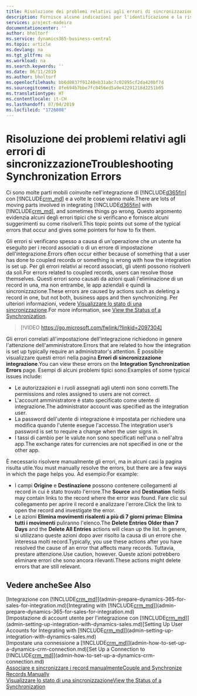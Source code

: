 ```yaml
---
title: Risoluzione dei problemi relativi agli errori di sincronizzazione | Microsoft Docs
description: Fornisce alcune indicazioni per l'identificazione e la risoluzione degli errori di sincronizzazione.
services: project-madeira
documentationcenter: ''
author: bholtorf
ms.service: dynamics365-business-central
ms.topic: article
ms.devlang: na
ms.tgt_pltfrm: na
ms.workload: na
ms.search.keywords: ''
ms.date: 06/11/2019
ms.author: bholtorf
ms.openlocfilehash: bb6d0837f91240eb31abc7c02895cf2da420bf7d
ms.sourcegitcommit: 8fe694b7bbe7fc0456ed5a9e42291218d2251b05
ms.translationtype: HT
ms.contentlocale: it-CH
ms.lasthandoff: 07/04/2019
ms.locfileid: "1726808"
---
```

# <a name="troubleshooting-synchronization-errors"></a><span data-ttu-id="65eb3-103">Risoluzione dei problemi relativi agli errori di sincronizzazione</span><span class="sxs-lookup"><span data-stu-id="65eb3-103">Troubleshooting Synchronization Errors</span></span>
<span data-ttu-id="65eb3-104">Ci sono molte parti mobili coinvolte nell'integrazione di [!INCLUDE[d365fin](includes/d365fin_md.md)] con [!INCLUDE[crm_md](includes/crm_md.md)] e a volte le cose vanno male.</span><span class="sxs-lookup"><span data-stu-id="65eb3-104">There are lots of moving parts involved in integrating [!INCLUDE[d365fin](includes/d365fin_md.md)] with [!INCLUDE[crm_md](includes/crm_md.md)], and sometimes things go wrong.</span></span> <span data-ttu-id="65eb3-105">Questo argomento evidenzia alcuni degli errori tipici che si verificano e fornisce alcuni suggerimenti su come risolverli.</span><span class="sxs-lookup"><span data-stu-id="65eb3-105">This topic points out some of the typical errors that occur and gives some pointers for how to fix them.</span></span>

<span data-ttu-id="65eb3-106">Gli errori si verificano spesso a causa di un'operazione che un utente ha eseguito per i record associati o di un errore di impostazione dell'integrazione.</span><span class="sxs-lookup"><span data-stu-id="65eb3-106">Errors often occur either because of something that a user has done to coupled records or something is wrong with how the integration is set up.</span></span> <span data-ttu-id="65eb3-107">Per gli errori relativi ai record associati, gli utenti possono risolverli da soli.</span><span class="sxs-lookup"><span data-stu-id="65eb3-107">For errors related to coupled records, users can resolve those themselves.</span></span> <span data-ttu-id="65eb3-108">Questi errori sono causati da azioni quali l'eliminazione di un record in una, ma non entrambe, le app aziendali e quindi la sincronizzazione.</span><span class="sxs-lookup"><span data-stu-id="65eb3-108">These errors are caused by actions such as deleting a record in one, but not both, business apps and then synchronizing.</span></span> <span data-ttu-id="65eb3-109">Per ulteriori informazioni, vedere [Visualizzare lo stato di una sincronizzazione](admin-how-to-view-synchronization-status.md).</span><span class="sxs-lookup"><span data-stu-id="65eb3-109">For more information, see [View the Status of a Synchronization](admin-how-to-view-synchronization-status.md).</span></span>

> [!VIDEO https://go.microsoft.com/fwlink/?linkid=2097304]

<span data-ttu-id="65eb3-110">Gli errori correlati all'impostazione dell'integrazione richiedono in genere l'attenzione dell'amministratore.</span><span class="sxs-lookup"><span data-stu-id="65eb3-110">Errors that are related to how the integration is set up typically require an administrator's attention.</span></span> <span data-ttu-id="65eb3-111">È possibile visualizzare questi errori nella pagina **Errori di sincronizzazione integrazione**.</span><span class="sxs-lookup"><span data-stu-id="65eb3-111">You can view these errors on the **Integration Synchronization Errors** page.</span></span> <span data-ttu-id="65eb3-112">Esempi di alcuni problemi tipici sono:</span><span class="sxs-lookup"><span data-stu-id="65eb3-112">Examples of some typical issues include:</span></span>  
  
* <span data-ttu-id="65eb3-113">Le autorizzazioni e i ruoli assegnati agli utenti non sono corretti.</span><span class="sxs-lookup"><span data-stu-id="65eb3-113">The permissions and roles assigned to users are not correct.</span></span>  
* <span data-ttu-id="65eb3-114">L'account amministratore è stato specificato come utente di integrazione.</span><span class="sxs-lookup"><span data-stu-id="65eb3-114">The administrator account was specified as the integration user.</span></span>  
* <span data-ttu-id="65eb3-115">La password dell'utente di integrazione è impostata per richiedere una modifica quando l'utente esegue l'accesso.</span><span class="sxs-lookup"><span data-stu-id="65eb3-115">The integration user’s password is set to require a change when the user signs in.</span></span>  
* <span data-ttu-id="65eb3-116">I tassi di cambio per le valute non sono specificati nell'una o nell'altra app.</span><span class="sxs-lookup"><span data-stu-id="65eb3-116">The exchange rates for currencies are not specified in one or the other app.</span></span>  
  
<span data-ttu-id="65eb3-117">È necessario risolvere manualmente gli errori, ma in alcuni casi la pagina risulta utile.</span><span class="sxs-lookup"><span data-stu-id="65eb3-117">You must manually resolve the errors, but there are a few ways in which the page helps you.</span></span> <span data-ttu-id="65eb3-118">Ad esempio:</span><span class="sxs-lookup"><span data-stu-id="65eb3-118">For example:</span></span>  

* <span data-ttu-id="65eb3-119">I campi **Origine** e **Destinazione** possono contenere collegamenti al record in cui è stato trovato l'errore.</span><span class="sxs-lookup"><span data-stu-id="65eb3-119">The **Source** and **Destination** fields may contain links to the record where the error was found.</span></span> <span data-ttu-id="65eb3-120">Fare clic sul collegamento per aprire il record e analizzare l'errore.</span><span class="sxs-lookup"><span data-stu-id="65eb3-120">Click the link to open the record and investigate the error.</span></span>  
* <span data-ttu-id="65eb3-121">Le azioni **Elimina movimenti risalenti a più di 7 giorni prima**e **Elimina tutti i movimenti** puliranno l'elenco.</span><span class="sxs-lookup"><span data-stu-id="65eb3-121">The **Delete Entries Older than 7 Days** and the **Delete All Entries** actions will clean up the list.</span></span> <span data-ttu-id="65eb3-122">In genere, si utilizzano queste azioni dopo aver risolto la causa di un errore che interessa molti record.</span><span class="sxs-lookup"><span data-stu-id="65eb3-122">Typically, you use these actions after you have resolved the cause of an error that affects many records.</span></span> <span data-ttu-id="65eb3-123">Tuttavia, prestare attenzione.</span><span class="sxs-lookup"><span data-stu-id="65eb3-123">Use caution, however.</span></span> <span data-ttu-id="65eb3-124">Queste azioni potrebbero eliminare errori che sono ancora rilevanti.</span><span class="sxs-lookup"><span data-stu-id="65eb3-124">These actions might delete errors that are still relevant.</span></span>

## <a name="see-also"></a><span data-ttu-id="65eb3-125">Vedere anche</span><span class="sxs-lookup"><span data-stu-id="65eb3-125">See Also</span></span>
<span data-ttu-id="65eb3-126">[Integrazione con [!INCLUDE[crm_md](includes/crm_md.md)]](admin-prepare-dynamics-365-for-sales-for-integration.md)</span><span class="sxs-lookup"><span data-stu-id="65eb3-126">[Integrating with [!INCLUDE[crm_md](includes/crm_md.md)]](admin-prepare-dynamics-365-for-sales-for-integration.md)</span></span>  
<span data-ttu-id="65eb3-127">[Impostazione di account utente per l'integrazione con [!INCLUDE[crm_md](includes/crm_md.md)]](admin-setting-up-integration-with-dynamics-sales.md)</span><span class="sxs-lookup"><span data-stu-id="65eb3-127">[Setting Up User Accounts for Integrating with [!INCLUDE[crm_md](includes/crm_md.md)]](admin-setting-up-integration-with-dynamics-sales.md)</span></span>  
<span data-ttu-id="65eb3-128">[Impostare una connessione a [!INCLUDE[crm_md](includes/crm_md.md)]](admin-how-to-set-up-a-dynamics-crm-connection.md)</span><span class="sxs-lookup"><span data-stu-id="65eb3-128">[Set Up a Connection to [!INCLUDE[crm_md](includes/crm_md.md)]](admin-how-to-set-up-a-dynamics-crm-connection.md)</span></span>  
[<span data-ttu-id="65eb3-129">Associare e sincronizzare i record manualmente</span><span class="sxs-lookup"><span data-stu-id="65eb3-129">Couple and Synchronize Records Manually</span></span>](admin-how-to-couple-and-synchronize-records-manually.md)  
[<span data-ttu-id="65eb3-130">Visualizzare lo stato di una sincronizzazione</span><span class="sxs-lookup"><span data-stu-id="65eb3-130">View the Status of a Synchronization</span></span>](admin-how-to-view-synchronization-status.md)  